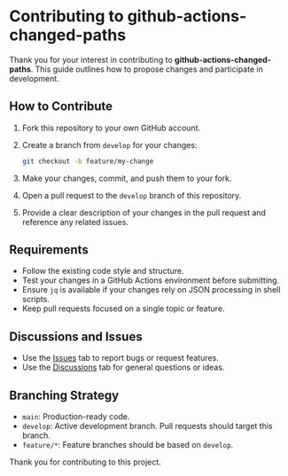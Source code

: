 # Contributing to github-actions-changed-paths

Thank you for your interest in contributing to **github-actions-changed-paths**.
This guide outlines how to propose changes and participate in development.

## How to Contribute

1. Fork this repository to your own GitHub account.
2. Create a branch from `develop` for your changes:

   ```bash
   git checkout -b feature/my-change
   ```

3. Make your changes, commit, and push them to your fork.
4. Open a pull request to the `develop` branch of this repository.
5. Provide a clear description of your changes in the pull request and reference any related issues.

## Requirements

- Follow the existing code style and structure.
- Test your changes in a GitHub Actions environment before submitting.
- Ensure `jq` is available if your changes rely on JSON processing in shell scripts.
- Keep pull requests focused on a single topic or feature.

## Discussions and Issues

- Use the [Issues](../../issues) tab to report bugs or request features.
- Use the [Discussions](../../discussions) tab for general questions or ideas.

## Branching Strategy

- `main`: Production-ready code.
- `develop`: Active development branch. Pull requests should target this branch.
- `feature/*`: Feature branches should be based on `develop`.

Thank you for contributing to this project.
